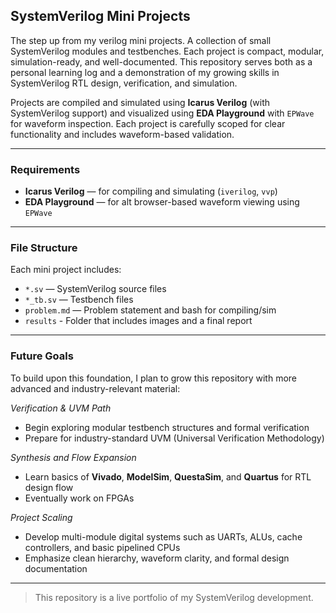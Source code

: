 ## SystemVerilog Mini Projects

The step up from my verilog mini projects. A collection of small SystemVerilog modules and testbenches. Each project is compact, modular, simulation-ready, and well-documented. This repository serves both as a personal learning log and a demonstration of my growing skills in SystemVerilog RTL design, verification, and simulation.

Projects are compiled and simulated using **Icarus Verilog** (with SystemVerilog support) and visualized using **EDA Playground** with `EPWave` for waveform inspection. Each project is carefully scoped for clear functionality and includes waveform-based validation.

---

### Requirements

- **Icarus Verilog** — for compiling and simulating (`iverilog`, `vvp`)  
- **EDA Playground** — for alt browser-based waveform viewing using `EPWave`

---

### File Structure

Each mini project includes:

- `*.sv` — SystemVerilog source files  
- `*_tb.sv` — Testbench files  
- `problem.md` — Problem statement and bash for compiling/sim
- `results` - Folder that includes images and a final report

---

### Future Goals

To build upon this foundation, I plan to grow this repository with more advanced and industry-relevant material:



*Verification & UVM Path*
- Begin exploring modular testbench structures and formal verification
- Prepare for industry-standard UVM (Universal Verification Methodology)

*Synthesis and Flow Expansion*
- Learn basics of **Vivado**, **ModelSim**, **QuestaSim**, and **Quartus** for RTL design flow
- Eventually work on FPGAs

*Project Scaling*
- Develop multi-module digital systems such as UARTs, ALUs, cache controllers, and basic pipelined CPUs
- Emphasize clean hierarchy, waveform clarity, and formal design documentation

---

> This repository is a live portfolio of my SystemVerilog development. 

